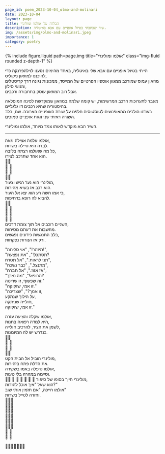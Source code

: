 ```yaml
---
page_id: poem_2023-10-04_olmo-and-molinari
date: 2023-10-04
layout: page
title: הבלדה על אולמו ומולינרי
description: שיר שכתבתי בטיול אופניים עם אבא באיטליה.
img: /assets/img/olmo-and-molinari.jpeg
importance: 1
category: poetry
---
```


<div class="row justify-content-sm-center">
    {% include figure.liquid path=page.img title="אולמו ומולינרי" class="img-fluid rounded z-depth-1" %}
</div>

הייתי בטיול אופניים עם אבא שלי באיטליה, באחד מהימים נסענו לוילהפרנקה כדי להיכנס למוזאון ניקוליס,  
מוזאון עמוס שמורכב ממגוון אוספיו הפרטיים של המייסד, ממכונות נגינה דרך קריסטלים ומנועי סילון,  
אבל רוב המוזאון עוסק בתחבורה ורכבים.

מעבר לתערוכות הרכב המרשימות, יש קומה שלמה במוזאון שמוקדשת לפינה המופלאה בהיסטוריה שהיא רכבים דו גלגליים.  
בעודנו הולכים מהאופנועים לטוסטוסים חלפנו על שורת האופניים הארוכה. שם, בלב השורה ראיתי שני זוגות אופניים סמוכים.

השיר הבא מוקדש לאותו צמד מיוחד, אולמו ומולינרי.

---

אולמו עלמה אצילה וגאה,  
לבדה היא טיילה בשדות.  
כל מה שאולמו רצתה בליבה,  
הוא אחד שתרכב לצידו.  
🎼🎹  
🎼 🎹  
🎼 🎹  
🎼🎹  
מולינרי הוא נער רגיש וצעיר,  
הוא רכב אז בשיא מהירות.  
כי אמו חשה רע הוא יצא אל העיר,  
להביא לה רופא בדחיפות.  
🎼🪈  
🎼 🪈  
🎼 🪈  
🎼 🪈  
השניים רוכבים אל תוך צומת דרכים,  
מחשבות את דעתם מסיחות.  
בלב התנגשות כידונים נפגשים,  
ורק אז הנורות נפקחות.

"תיזהר!", "אוי סליחה!",  
"תסתכל!", "את נפצעת?  
תני לראות.", "אל תטרח",  
"מתנצל.", "כבר נשכח",  
"אז אזוז.", "אל תברח",  
"הרופא!", "מה נצרך?  
זה שפשוף, זו שריטה."  
"זו אמי, שזקוקה."  
"זו אמך?", "שצריכה,  
על הילוך שנתקע,  
חולייה שניתקה,  
זו אמי, שזקוקה."

אולמו שקלה והציעה עזרה,  
היא למדה רפואה בחנות,  
לשמן את הציר, להרכיב חולייה,  
כנדרש יש לה המיומנות.  
🎼🪈  
🎼 🎹  
🎼 🪈  
🎼🎹  
מולינרי הוביל אל הבית הקט,  
את הדלת פתח בזהירות.  
אולמו טיפלה באמו בשקידה,  
וסיימה במהרה בלי טעות.  
🎼🎹
🎼 🪈
🎼 🎹
🎼 🪈
מולינרי חייך בסופו של סיפור,  
הוא שאל "איך אוכל להודות?"  
אולמו חייכה, "אם תזמין אותי שוב"  
וחזרה לטייל בשדות.  
🎼🪈🎹  
🎼🎹🪈  
🎼🪈🪈  
🎼🎹🎹  
🎼🪈🎹  
🎼🎹🪈  
🎼 🎹  
🎼 🪈

🎼🪈🎹🪈🎹🪈🎹
